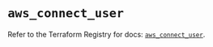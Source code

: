 # `aws_connect_user`

Refer to the Terraform Registry for docs: [`aws_connect_user`](https://registry.terraform.io/providers/hashicorp/aws/5.48.0/docs/resources/connect_user).
